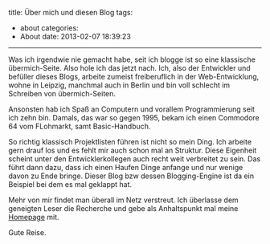 title: Über mich und diesen Blog
tags:
  - about
categories:
  - About
date: 2013-02-07 18:39:23
---

Was ich irgendwie nie gemacht habe, seit ich blogge ist so eine klassische übermich-Seite. Also hole ich das jetzt nach.  Ich, also der Entwickler und befüller dieses Blogs, arbeite zumeist freiberuflich in der Web-Entwicklung, wohne in Leipzig, manchmal auch in Berlin und bin voll schlecht im Schreiben von übermich-Seiten.

Ansonsten hab ich Spaß an Computern und vorallem Programmierung seit ich zehn bin. Damals, das war so gegen 1995, bekam ich einen Commodore 64 vom FLohmarkt, samt Basic-Handbuch.

So richtig klassisch Projektlisten führen ist nicht so mein Ding. Ich arbeite gern drauf los und es fehlt mir auch schon mal an Struktur. Diese Eigenheit scheint unter den Entwicklerkollegen auch recht weit verbreitet zu sein. Das führt dann dazu, dass ich einen Haufen Dinge anfange und nur wenige davon zu Ende bringe. Dieser Blog bzw dessen Blogging-Engine ist da ein Beispiel bei dem es mal geklappt hat.

Mehr von mir findet man überall im Netz verstreut. Ich überlasse dem geneigten Leser die Recherche und gebe als Anhaltspunkt mal meine [Homepage](https://koehr.in) mit.

Gute Reise.
